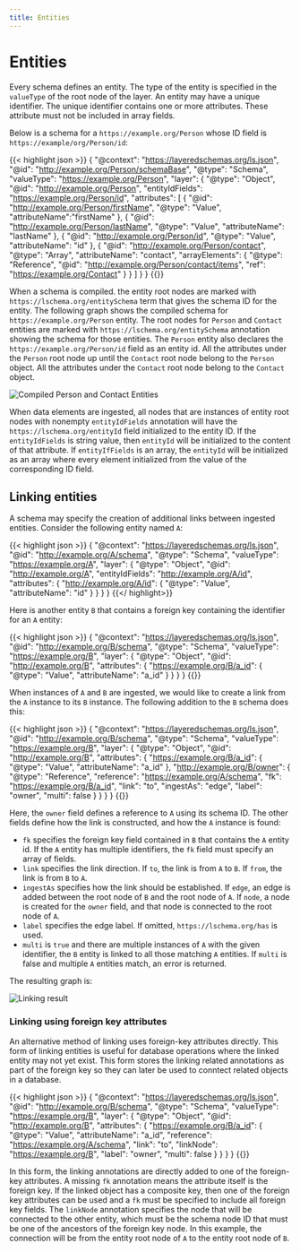 ```yaml
---
title: Entities
---
```


# Entities

Every schema defines an entity. The type of the entity is specified in
the `valueType` of the root node of the layer. An entity may have a
unique identifier. The unique identifier contains one or more
attributes. These attribute must not be included in array fields.

Below is a schema for a `https://example.org/Person` whose ID field is
`https://example/org/Person/id`:

{{< highlight json >}}
{
    "@context": "https://layeredschemas.org/ls.json",
    "@id": "http://example.org/Person/schemaBase",
    "@type": "Schema",
    "valueType": "https://example.org/Person",
    "layer": {
        "@type": "Object",
        "@id": "http://example.org/Person",
        "entityIdFields": "https://example.org/Person/id",
        "attributes": [
            {
                "@id": "http://example.org/Person/firstName",
                "@type": "Value",
                "attributeName":"firstName"
            },
            {
                "@id": "http://example.org/Person/lastName",
                "@type": "Value",
                "attributeName": "lastName"
            },
            {
                "@id": "http://example.org/Person/id",
                "@type": "Value",
                "attributeName": "id"
            },
            {
                "@id": "http://example.org/Person/contact",
                "@type": "Array",
                "attributeName": "contact",
                "arrayElements": {
                    "@type": "Reference",
                    "@id": "http://example.org/Person/contact/items",
                    "ref": "https://example.org/Contact"
                }
            }
        ]
    }
}
{{</highlight>}}

When a schema is compiled. the entity root nodes are marked with
`https://lschema.org/entitySchema` term that gives the schema ID for
the entity. The following graph shows the compiled schema for
`https://example.org/Person` entity. The root nodes for `Person` and
`Contact` entities are marked with `https://lschema.org/entitySchema`
annotation showing the schema for those entities. The `Person` entity
also declares the `https://example.org/Person/id` field as an entity
id. All the attributes under the `Person` root node up until the
`Contact` root node belong to the `Person` object. All the attributes
under the `Contact` root node belong to the `Contact` object.

![Compiled Person and Contact Entities](person_compiled.png)

When data elements are ingested, all nodes that are instances of
entity root nodes with nonempty `entityIdFields` annotation will have
the `https://lschema.org/entityId` field initialized to the entity
ID. If the `entityIdFields` is string value, then `entityId` will be
initialized to the content of that attribute. If `entityIfFields` is an
array, the `entityId` will be initialized as an array where every
element initialized from the value of the corresponding ID field.

## Linking entities

A schema may specify the creation of additional links between ingested
entities. Consider the following entity named `A`:

{{< highlight json >}}
{
    "@context": "https://layeredschemas.org/ls.json",
    "@id": "http://example.org/A/schema",
    "@type": "Schema",
    "valueType": "https://example.org/A",
    "layer": {
        "@type": "Object",
        "@id": "http://example.org/A",
        "entityIdFields": "http://example.org/A/id",
        "attributes": {
            "http://example.org/A/id": {
               "@type": "Value",
               "attributeName": "id"
            }
        }
    }
}
{{</ highlight>}}

Here is another entity `B` that contains a foreign key containing the
identifier for an `A` entity:

{{< highlight json >}}
{
    "@context": "https://layeredschemas.org/ls.json",
    "@id": "http://example.org/B/schema",
    "@type": "Schema",
    "valueType": "https://example.org/B",
    "layer": {
        "@type": "Object",
        "@id": "http://example.org/B",
        "attributes": {
            "https://example.org/B/a_id": {
              "@type": "Value",
              "attributeName": "a_id"
            }
        }
    }
}
{{</highlight>}}

When instances of `A` and `B` are ingested, we would like to create a
link from the `A` instance to its `B` instance. The following addition
to the `B` schema does this:

{{< highlight json >}}
{
    "@context": "https://layeredschemas.org/ls.json",
    "@id": "http://example.org/B/schema",
    "@type": "Schema",
    "valueType": "https://example.org/B",
    "layer": {
        "@type": "Object",
        "@id": "http://example.org/B",
        "attributes": {
            "https://example.org/B/a_id": {
              "@type": "Value",
              "attributeName": "a_id"
            },
            "http://example.org/B/owner": {
                "@type": "Reference",
                "reference": "https://example.org/A/schema",
                "fk": "https://example.org/B/a_id",
                "link": "to",
                "ingestAs": "edge",
                "label": "owner",
                "multi": false
           }
        }
    }
}
{{</highlight>}}

Here, the `owner` field defines a reference to `A` using its schema
ID. The other fields define how the link is constructed, and how the
`A` instance is found:

  * `fk` specifies the foreign key field contained in `B` that
    contains the `A` entity id. If the `A` entity has multiple
    identifiers, the `fk` field must specify an array of fields.
  * `link` specifies the link direction. If `to`, the link is from `A`
    to `B`. If `from`, the link is from `B` to `A`.
  * `ingestAs` specifies how the link should be established. If
    `edge`, an edge is added between the root node of `B` and the root
    node of `A`. If `node`, a node is created for the `owner` field,
    and that node is connected to the root node of `A`.
  * `label` specifies the edge label. If omitted,
    `https://lschema.org/has` is used.
  * `multi` is `true` and there are multiple instances of `A` with the
    given identifier, the `B` entity is linked to all those matching
    `A` entities. If `multi` is false and multiple `A` entities match,
    an error is returned.

The resulting graph is:

![Linking result](link1.lr.png)

### Linking using foreign key attributes

An alternative method of linking uses foreign-key attributes
directly. This form of linking entities is useful for database
operations where the linked entity may not yet exist. This form stores
the linking related annotations as part of the foreign key so they can
later be used to conntect related objects in a database.

{{< highlight json >}}
{
    "@context": "https://layeredschemas.org/ls.json",
    "@id": "http://example.org/B/schema",
    "@type": "Schema",
    "valueType": "https://example.org/B",
    "layer": {
        "@type": "Object",
        "@id": "http://example.org/B",
        "attributes": {
            "https://example.org/B/a_id": {
              "@type": "Value",
              "attributeName": "a_id",
              "reference": "https://example.org/A/schema",
              "link": "to",
              "linkNode": "https://example.org/B",
              "label": "owner",
              "multi": false
           }
        }
    }
}
{{</highlight>}}

In this form, the linking annotations are directly added to one of the
foreign-key attributes. A missing `fk` annotation means the attribute
itself is the foreign key. If the linked object has a composite key,
then one of the foreign key attributes can be used and a `fk` must be
specified to include all foreign key fields. The `linkNode` annotation
specifies the node that will be connected to the other entity, which
must be the schema node ID that must be one of the ancestors of the
foreign key node. In this example, the connection will be from the
entity root node of `A` to the entity root node of `B`.
